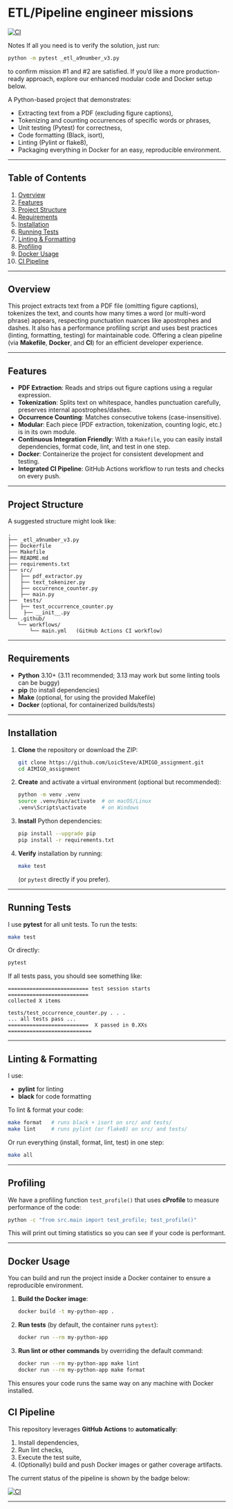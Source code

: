 # ETL/Pipeline engineer missions
[![CI](https://github.com/LoicSteve/AIMIGO_assignment/actions/workflows/main.yml/badge.svg)](https://github.com/LoicSteve/AIMIGO_assignment/actions/workflows/main.yml)

Notes
If all you need is to verify the solution, just run:
   ```bash
   python -m pytest _etl_a9number_v3.py
   ```
to confirm mission #1 and #2 are satisfied.
If you’d like a more production-ready approach, explore our enhanced modular code and Docker setup below.

A Python-based project that demonstrates:
- Extracting text from a PDF (excluding figure captions),
- Tokenizing and counting occurrences of specific words or phrases,
- Unit testing (Pytest) for correctness,
- Code formatting (Black, isort),
- Linting (Pylint or flake8),
- Packaging everything in Docker for an easy, reproducible environment.

---

## Table of Contents
1. [Overview](#overview)  
2. [Features](#features)  
3. [Project Structure](#project-structure)  
4. [Requirements](#requirements)  
5. [Installation](#installation)  
6. [Running Tests](#running-tests)  
7. [Linting & Formatting](#linting--formatting)  
8. [Profiling](#profiling)  
9. [Docker Usage](#docker-usage)  
10. [CI Pipeline](#ci-pipeline)  

---

## Overview

This project extracts text from a PDF file (omitting figure captions), tokenizes the text, and counts how many times a word (or multi-word phrase) appears, respecting punctuation nuances like apostrophes and dashes. It also has a performance profiling script and uses best practices (linting, formatting, testing) for maintainable code.
Offering a clean pipeline (via **Makefile**, **Docker**, and **CI**) for an efficient developer experience.

---

## Features

- **PDF Extraction**: Reads and strips out figure captions using a regular expression.  
- **Tokenization**: Splits text on whitespace, handles punctuation carefully, preserves internal apostrophes/dashes.  
- **Occurrence Counting**: Matches consecutive tokens (case-insensitive).  
- **Modular**: Each piece (PDF extraction, tokenization, counting logic, etc.) is in its own module.  
- **Continuous Integration Friendly**: With a `Makefile`, you can easily install dependencies, format code, lint, and test in one step.  
- **Docker**: Containerize the project for consistent development and testing.
- **Integrated CI Pipeline**: GitHub Actions workflow to run tests and checks on every push.

---

## Project Structure

A suggested structure might look like:

```
.
├── _etl_a9number_v3.py
├── Dockerfile
├── Makefile
├── README.md
├── requirements.txt
├── src/
│   ├── pdf_extractor.py
│   ├── text_tokenizer.py
│   ├── occurrence_counter.py
│   ├── main.py
├──  tests/
│   ├── test_occurrence_counter.py
│    ├── __init__.py
└── .github/
   └── workflows/
       └── main.yml   (GitHub Actions CI workflow)

```



---

## Requirements

- **Python** 3.10+ (3.11 recommended; 3.13 may work but some linting tools can be buggy)  
- **pip** (to install dependencies)  
- **Make** (optional, for using the provided Makefile)  
- **Docker** (optional, for containerized builds/tests)

---

## Installation

1. **Clone** the repository or download the ZIP:
   ```bash
   git clone https://github.com/LoicSteve/AIMIGO_assignment.git
   cd AIMIGO_assignment
   ```
2. **Create** and activate a virtual environment (optional but recommended):
   ```bash
   python -m venv .venv
   source .venv/bin/activate  # on macOS/Linux
   .venv\Scripts\activate     # on Windows
   ```
3. **Install** Python dependencies:
   ```bash
   pip install --upgrade pip
   pip install -r requirements.txt
   ```
4. **Verify** installation by running:
   ```bash
   make test
   ```
   (or `pytest` directly if you prefer).

---

## Running Tests

I use **pytest** for all unit tests. To run the tests:

```bash
make test
```

Or directly:

```bash
pytest
```

If all tests pass, you should see something like:

```
========================== test session starts ==========================
collected X items

tests/test_occurrence_counter.py . . .
... all tests pass ...
==========================  X passed in 0.XXs ===========================
```

---

## Linting & Formatting

I use:
- **pylint** for linting  
- **black** for code formatting  

To lint & format your code:

```bash
make format   # runs black + isort on src/ and tests/
make lint     # runs pylint (or flake8) on src/ and tests/
```

Or run everything (install, format, lint, test) in one step:

```bash
make all
```

---

## Profiling

We have a profiling function `test_profile()` that uses **cProfile** to measure performance of the code:

```bash
python -c "from src.main import test_profile; test_profile()"
```

This will print out timing statistics so you can see if your code is performant.

---

## Docker Usage

You can build and run the project inside a Docker container to ensure a reproducible environment.

1. **Build the Docker image**:
   ```bash
   docker build -t my-python-app .
   ```
2. **Run tests** (by default, the container runs `pytest`):
   ```bash
   docker run --rm my-python-app
   ```
3. **Run lint or other commands** by overriding the default command:
   ```bash
   docker run --rm my-python-app make lint
   docker run --rm my-python-app make format
   ```

This ensures your code runs the same way on any machine with Docker installed.


## CI Pipeline

This repository leverages **GitHub Actions** to **automatically**:
1. Install dependencies,  
2. Run lint checks,  
3. Execute the test suite,  
4. (Optionally) build and push Docker images or gather coverage artifacts.

The current status of the pipeline is shown by the badge below:

[![CI](https://github.com/LoicSteve/AIMIGO_assignment/actions/workflows/main.yml/badge.svg)](https://github.com/LoicSteve/AIMIGO_assignment/actions/workflows/main.yml)

---

